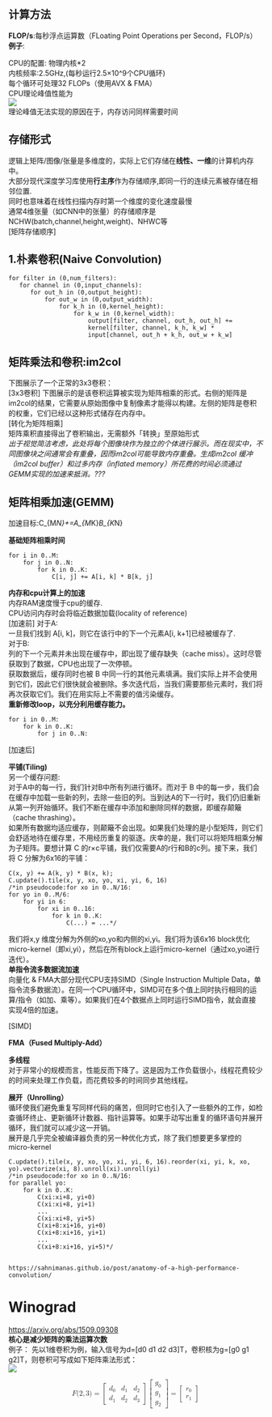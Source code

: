 ## 计算方法 ##  
**FLOP/s**:每秒浮点运算数（FLoating Point Operations per Second，FLOP/s）  
**例子**:
    
CPU的配置:
  物理内核\*2  
  内核频率:2.5GHz,(每秒运行2.5×10^9个CPU循环)  
  每个循环可处理32 FLOPs（使用AVX & FMA）  
  CPU理论峰值性能为  
  ![](http://latex.codecogs.com/gif.latex?\\2*2.5*10^9\frac{cycles}{second}*32\frac{FLOP}{cycle}=160GFLOP/s)  
  理论峰值无法实现的原因在于，内存访问同样需要时间

## 存储形式 ##  
逻辑上矩阵/图像/张量是多维度的，实际上它们存储在**线性、一维**的计算机内存中。  
大部分现代深度学习库使用**行主序**作为存储顺序,即同一行的连续元素被存储在相邻位置.  
同时也意味着在线性扫描内存时第一个维度的变化速度最慢  
通常4维张量（如CNN中的张量）的存储顺序是NCHW(batch,channel,height,weight)、NHWC等  
[矩阵存储顺序]



## 1.朴素卷积(Naive Convolution) ##  
  
    for filter in (0,num_filters):
       for channel in (0,input_channels):
          for out_h in (0,output_height):  
              for out_w in (0,output_width):
                  for k_h in (0,kernel_height):
                      for k_w in (0,kernel_width):
                          output[filter, channel, out_h, out_h] +=   
                          kernel[filter, channel, k_h, k_w] *    
                          input[channel, out_h + k_h, out_w + k_w]
     
## 矩阵乘法和卷积:im2col ##  
下图展示了一个正常的3x3卷积：  
[3x3卷积]
下图展示的是该卷积运算被实现为矩阵相乘的形式。右侧的矩阵是im2col的结果，它需要从原始图像中复制像素才能得以构建。左侧的矩阵是卷积的权重，它们已经以这种形式储存在内存中。  
[转化为矩阵相乘]  
矩阵乘积直接得出了卷积输出，无需额外「转换」至原始形式  
*出于视觉简洁考虑，此处将每个图像块作为独立的个体进行展示。而在现实中，不同图像块之间通常会有重叠，因而im2col可能导致内存重叠。生成im2col 缓冲（im2col buffer）和过多内存（inflated memory）所花费的时间必须通过GEMM实现的加速来抵消。???*

## 矩阵相乘加速(GEMM) ##  
加速目标:C_{M*N}+=A_{M*K}*B_{K*N}  

**基础矩阵相乘时间**  
    
    for i in 0..M:    
        for j in 0..N:        
            for k in 0..K:            
                C[i, j] += A[i, k] * B[k, j]
    
**内存和cpu计算上的加速**  
内存RAM速度慢于cpu的缓存.  
CPU访问内存时会将临近数据加载(locality of reference)  
[加速前]
对于A:  
一旦我们找到 A[i, k]，则它在该行中的下一个元素A[i, k+1]已经被缓存了.  
对于B:  
列的下一个元素并未出现在缓存中，即出现了缓存缺失（cache miss）。这时尽管获取到了数据，CPU也出现了一次停顿。  
获取数据后，缓存同时也被 B 中同一行的其他元素填满。我们实际上并不会使用到它们，因此它们很快就会被删除。多次迭代后，当我们需要那些元素时，我们将再次获取它们。我们在用实际上不需要的值污染缓存。  
**重新修改loop，以充分利用缓存能力。**  
    
    for i in 0..M:    
        for k in 0..K:        
            for j in 0..N:
[加速后]  

**平铺(Tiling)**  
另一个缓存问题:  
对于A中的每一行，我们针对B中所有列进行循环。而对于 B 中的每一步，我们会在缓存中加载一些新的列，去除一些旧的列。当到达A的下一行时，我们仍旧重新从第一列开始循环。我们不断在缓存中添加和删除同样的数据，即缓存颠簸（cache thrashing）。  
如果所有数据均适应缓存，则颠簸不会出现。如果我们处理的是小型矩阵，则它们会舒适地待在缓存里，不用经历重复的驱逐。庆幸的是，我们可以将矩阵相乘分解为子矩阵。要想计算 C 的r×c平铺，我们仅需要A的r行和B的c列。接下来，我们将 C 分解为6x16的平铺：  
    
    C(x, y) += A(k, y) * B(x, k);
    C.update().tile(x, y, xo, yo, xi, yi, 6, 16)
    /*in pseudocode:for xo in 0..N/16:    
    for yo in 0..M/6:        
        for yi in 6:            
            for xi in 0..16:                
                for k in 0..K:                    
                    C(...) = ...*/  
我们将x,y 维度分解为外侧的xo,yo和内侧的xi,yi。我们将为该6x16 block优化micro-kernel（即xi,yi），然后在所有block上运行micro-kernel（通过xo,yo进行迭代）。  
**单指令流多数据流加速**  
向量化 & FMA大部分现代CPU支持SIMD（Single Instruction Multiple Data，单指令流多数据流）。在同一个CPU循环中，SIMD可在多个值上同时执行相同的运算/指令（如加、乘等）。如果我们在4个数据点上同时运行SIMD指令，就会直接实现4倍的加速。  

[SIMD]  


**FMA（Fused Multiply-Add）**  


**多线程**  
对于非常小的规模而言，性能反而下降了。这是因为工作负载很小，线程花费较少的时间来处理工作负载，而花费较多的时间同步其他线程。  



**展开（Unrolling）**  
循环使我们避免重复写同样代码的痛苦，但同时它也引入了一些额外的工作，如检查循环终止、更新循环计数器、指针运算等。如果手动写出重复的循环语句并展开循环，我们就可以减少这一开销。  
展开是几乎完全被编译器负责的另一种优化方式，除了我们想要更多掌控的micro-kernel  

    C.update().tile(x, y, xo, yo, xi, yi, 6, 16).reorder(xi, yi, k, xo, yo).vectorize(xi, 8).unroll(xi).unroll(yi)
    /*in pseudocode:for xo in 0..N/16:    
    for parallel yo:        
        for k in 0..K:            
            C(xi:xi+8, yi+0)            
            C(xi:xi+8, yi+1)            
            ...            
            C(xi:xi+8, yi+5)            
            C(xi+8:xi+16, yi+0)            
            C(xi+8:xi+16, yi+1)            
            ...            
            C(xi+8:xi+16, yi+5)*/
    
    
    https://sahnimanas.github.io/post/anatomy-of-a-high-performance-convolution/

# Winograd #  
https://arxiv.org/abs/1509.09308  
**核心是减少矩阵的乘法运算次数**  
例子：
先以1维卷积为例，输入信号为d=[d0 d1 d2 d3]T，卷积核为g=[g0 g1 g2]T，则卷积可写成如下矩阵乘法形式：  
![](http://latex.codecogs.com/gif.latex?\\F)

<math xmlns="http://www.w3.org/1998/Math/MathML" display="block">
  <mi>F</mi>
  <mo stretchy="false">(</mo>
  <mn>2</mn>
  <mo>,</mo>
  <mn>3</mn>
  <mo stretchy="false">)</mo>
  <mo>=</mo>
  <mrow>
    <mo>[</mo>
    <mtable columnalign="left left left" rowspacing="4pt" columnspacing="1em">
      <mtr>
        <mtd>
          <mrow class="MJX-TeXAtom-ORD">
            <msub>
              <mi>d</mi>
              <mrow class="MJX-TeXAtom-ORD">
                <mn>0</mn>
              </mrow>
            </msub>
          </mrow>
        </mtd>
        <mtd>
          <mrow class="MJX-TeXAtom-ORD">
            <msub>
              <mi>d</mi>
              <mrow class="MJX-TeXAtom-ORD">
                <mn>1</mn>
              </mrow>
            </msub>
          </mrow>
        </mtd>
        <mtd>
          <mrow class="MJX-TeXAtom-ORD">
            <msub>
              <mi>d</mi>
              <mrow class="MJX-TeXAtom-ORD">
                <mn>2</mn>
              </mrow>
            </msub>
          </mrow>
        </mtd>
      </mtr>
      <mtr>
        <mtd>
          <mrow class="MJX-TeXAtom-ORD">
            <msub>
              <mi>d</mi>
              <mrow class="MJX-TeXAtom-ORD">
                <mn>1</mn>
              </mrow>
            </msub>
          </mrow>
        </mtd>
        <mtd>
          <mrow class="MJX-TeXAtom-ORD">
            <msub>
              <mi>d</mi>
              <mrow class="MJX-TeXAtom-ORD">
                <mn>2</mn>
              </mrow>
            </msub>
          </mrow>
        </mtd>
        <mtd>
          <mrow class="MJX-TeXAtom-ORD">
            <msub>
              <mi>d</mi>
              <mrow class="MJX-TeXAtom-ORD">
                <mn>3</mn>
              </mrow>
            </msub>
          </mrow>
        </mtd>
      </mtr>
    </mtable>
    <mo>]</mo>
  </mrow>
  <mrow>
    <mo>[</mo>
    <mtable columnalign="left" rowspacing="4pt" columnspacing="1em">
      <mtr>
        <mtd>
          <mrow class="MJX-TeXAtom-ORD">
            <msub>
              <mi>g</mi>
              <mrow class="MJX-TeXAtom-ORD">
                <mn>0</mn>
              </mrow>
            </msub>
          </mrow>
        </mtd>
      </mtr>
      <mtr>
        <mtd>
          <mrow class="MJX-TeXAtom-ORD">
            <msub>
              <mi>g</mi>
              <mrow class="MJX-TeXAtom-ORD">
                <mn>1</mn>
              </mrow>
            </msub>
          </mrow>
        </mtd>
      </mtr>
      <mtr>
        <mtd>
          <mrow class="MJX-TeXAtom-ORD">
            <msub>
              <mi>g</mi>
              <mrow class="MJX-TeXAtom-ORD">
                <mn>2</mn>
              </mrow>
            </msub>
          </mrow>
        </mtd>
      </mtr>
    </mtable>
    <mo>]</mo>
  </mrow>
  <mo>=</mo>
  <mrow>
    <mo>[</mo>
    <mtable rowspacing="4pt" columnspacing="1em">
      <mtr>
        <mtd>
          <mrow class="MJX-TeXAtom-ORD">
            <msub>
              <mi>r</mi>
              <mn>0</mn>
            </msub>
          </mrow>
        </mtd>
      </mtr>
      <mtr>
        <mtd>
          <mrow class="MJX-TeXAtom-ORD">
            <msub>
              <mi>r</mi>
              <mn>1</mn>
            </msub>
          </mrow>
        </mtd>
      </mtr>
    </mtable>
    <mo>]</mo>
  </mrow>
</math>
